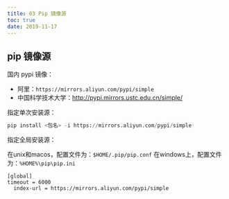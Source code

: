 ```yaml
---
title: 03 Pip 镜像源
toc: true
date: 2019-11-17
---
```


## pip 镜像源

国内 pypi 镜像：

- 阿里：`https://mirrors.aliyun.com/pypi/simple`
- 中国科学技术大学：<http://pypi.mirrors.ustc.edu.cn/simple/>

指定单次安装源：

```py
pip install <包名> -i https://mirrors.aliyun.com/pypi/simple
```

指定全局安装源：

在unix和macos，配置文件为：`$HOME/.pip/pip.conf`
在windows上，配置文件为：`%HOME%\pip\pip.ini`

```
[global]
timeout = 6000
  index-url = https://mirrors.aliyun.com/pypi/simple
```
